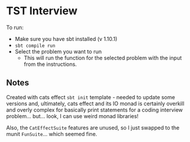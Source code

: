 # TST Interview
To run:
- Make sure you have sbt installed (v 1.10.1)
- `sbt compile run`
- Select the problem you want to run
  - This will run the function for the selected problem with the input from the instructions.

## Notes
Created with cats effect `sbt init` template - needed to update some versions and, ultimately, cats effect and its IO monad is certainly overkill and overly complex for basically print statements for a coding interview problem... but... look, I can use weird monad libraries!

Also, the `CatEffectSuite` features are unused, so I just swapped to the munit `FunSuite`... which seemed fine. 